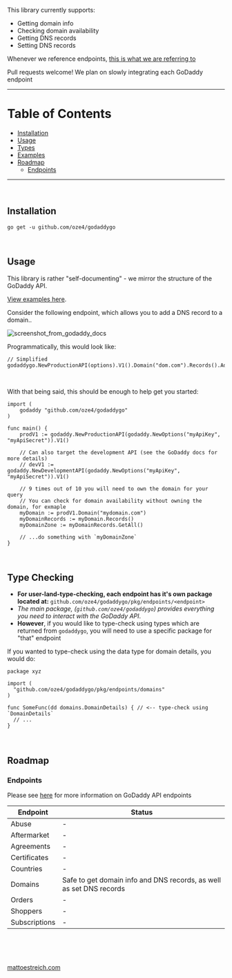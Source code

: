 This library currently supports:

 - Getting domain info
 - Checking domain availability
 - Getting DNS records
 - Setting DNS records

Whenever we reference endpoints, [this is what we are referring to](https://developer.godaddy.com/doc)

Pull requests welcome! We plan on slowly integrating each GoDaddy endpoint

---

# Table of Contents

- [Installation](#installation)
- [Usage](#usage)
- [Types](#type-checking)
- [Examples](https://github.com/oze4/godaddygo/tree/master/examples)
- [Roadmap](#roadmap)
  - [Endpoints](#endpoints)

---

<br />

## Installation

`go get -u github.com/oze4/godaddygo`

<br />

## Usage

This library is rather "self-documenting" - we mirror the structure of the GoDaddy API. 

[View examples here](https://github.com/oze4/godaddygo/tree/master/examples).

Consider the following endpoint, which allows you to add a DNS record to a domain..

![screenshot_from_godaddy_docs](https://i.imgur.com/tN2IveY.png)

Programmatically, this would look like:

```golang
// Simplified
godaddygo.NewProductionAPI(options).V1().Domain("dom.com").Records().Add(newDNSRecord)
```

<br />

With that being said, this should be enough to help get you started:

```golang
import (
	godaddy "github.com/oze4/godaddygo"
)

func main() {
	prodV1 := godaddy.NewProductionAPI(godaddy.NewOptions("myApiKey", "myApiSecret")).V1()
	
	// Can also target the development API (see the GoDaddy docs for more details)
	// devV1 := godaddy.NewDevelopmentAPI(godaddy.NewOptions("myApiKey", "myApiSecret")).V1()
	
	// 9 times out of 10 you will need to own the domain for your query
	// You can check for domain availability without owning the domain, for exmaple
	myDomain := prodV1.Domain("mydomain.com")
	myDomainRecords := myDomain.Records()
	myDomainZone := myDomainRecords.GetAll()

	// ...do something with `myDomainZone`
}
```

<br />

## Type Checking

- **For user-land-type-checking, each endpoint has it's own package located at:** `github.com/oze4/godaddygo/pkg/endpoints/<endpoint>`
- _The main package, (`github.com/oze4/godaddygo`) provides everything you need to interact with the GoDaddy API_.
- **However**, if you would like to type-check using types which are returned from `godaddygo`, you will need to use a specific package for "that" endpoint

If you wanted to type-check using the data type for domain details, you would do:

```golang
package xyz

import (
  "github.com/oze4/godaddygo/pkg/endpoints/domains"
)

func SomeFunc(dd domains.DomainDetails) { // <-- type-check using `DomainDetails`
  // ...
}
```

<br />

## Roadmap

### Endpoints

Please see [here](https://developer.godaddy.com/doc) for more information on GoDaddy API endpoints

| Endpoint      | Status          |
| ------------- | --------------- |
| Abuse         | - |
| Aftermarket   | - |
| Agreements    | - |
| Certificates  | - |
| Countries     | - |
| Domains       | Safe to get domain info and DNS records, as well as set DNS records  |
| Orders        | - |
| Shoppers      | - |
| Subscriptions | - |

<br />
<br />
<br />

[mattoestreich.com](https://mattoestreich.com)
